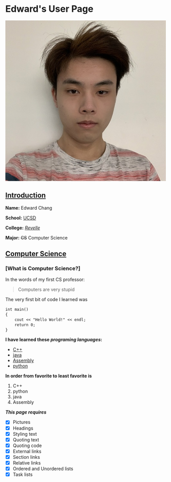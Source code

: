 # Edward's User Page


![Selfie](/images/selfie.jpg)

## [Introduction](#introduction)

**Name:** Edward Chang

**School:** [UCSD](/images/ucsd%20logo.png)

**College:** [*Revelle*](/images/revelle-logo.png)

**Major:** ~~CS~~ Computer Science

## [Computer Science](#what-is-computer-science)

### [What is Computer Science?]

In the words of my first CS professor:
> Computers are very stupid

The very first bit of code I learned was 
```
int main()
{
    cout << "Hello World!" << endl;
    return 0;
}
```

**I have learned these _programing languages_:**
- [C++](https://en.wikipedia.org/wiki/C%2B%2B)
- [java](https://en.wikipedia.org/wiki/Java_(programming_language))
- [Assembly](https://en.wikipedia.org/wiki/Assembly_language)
- [python](https://en.wikipedia.org/wiki/Python_(programming_language))
  
**In order from favorite to least favorite is**
1. C++
2. python
3. java
4. Assembly

***This page requires***
- [x] Pictures
- [x] Headings
- [x] Styling text
- [x] Quoting text
- [x] Quoting code
- [x] External links
- [x] Section links
- [x] Relative links
- [x] Ordered and Unordered lists
- [X] Task lists        